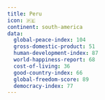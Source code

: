 ```yaml
---
title: Peru
icon: 🇵🇪
continent: south-america
data:
  global-peace-index: 104
  gross-domestic-product: 51
  human-development-index: 87
  world-happiness-report: 68
  cost-of-living: 36
  good-country-index: 66
  global-freedom-score: 89
  democracy-index: 77
---
```

